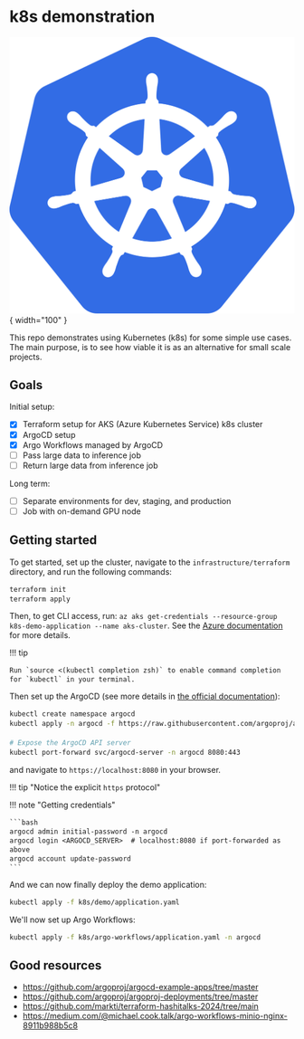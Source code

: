 # k8s demonstration

![k8s logo](./assets/k8s_logo.svg){ width="100" }

This repo demonstrates using Kubernetes (k8s) for some simple use cases.
The main purpose, is to see how viable it is as an alternative for small scale projects.

## Goals

Initial setup:

- [x] Terraform setup for AKS (Azure Kubernetes Service) k8s cluster
- [x] ArgoCD setup
- [x] Argo Workflows managed by ArgoCD
- [ ] Pass large data to inference job
- [ ] Return large data from inference job

Long term:

- [ ] Separate environments for dev, staging, and production
- [ ] Job with on-demand GPU node

## Getting started

To get started, set up the cluster, navigate to the `infrastructure/terraform` directory, and run the following commands:

```bash
terraform init
terraform apply
```

Then, to get CLI access, run: `az aks get-credentials --resource-group k8s-demo-application --name aks-cluster`.
See the [Azure documentation](https://learn.microsoft.com/en-us/azure/aks/learn/quick-kubernetes-deploy-cli) for more details.

!!! tip

    Run `source <(kubectl completion zsh)` to enable command completion for `kubectl` in your terminal.

Then set up the ArgoCD (see more details in [the official documentation](https://argo-cd.readthedocs.io/en/stable/getting_started/)):

```bash
kubectl create namespace argocd
kubectl apply -n argocd -f https://raw.githubusercontent.com/argoproj/argo-cd/stable/manifests/install.yaml

# Expose the ArgoCD API server
kubectl port-forward svc/argocd-server -n argocd 8080:443
```

and navigate to `https://localhost:8080` in your browser.

!!! tip "Notice the explicit `https` protocol"

!!! note "Getting credentials"

    ```bash
    argocd admin initial-password -n argocd
    argocd login <ARGOCD_SERVER>  # localhost:8080 if port-forwarded as above
    argocd account update-password
    ```

And we can now finally deploy the demo application:

```bash
kubectl apply -f k8s/demo/application.yaml
```

We'll now set up Argo Workflows:

```bash
kubectl apply -f k8s/argo-workflows/application.yaml -n argocd
```



## Good resources

- https://github.com/argoproj/argocd-example-apps/tree/master
- https://github.com/argoproj/argoproj-deployments/tree/master
- https://github.com/markti/terraform-hashitalks-2024/tree/main
- https://medium.com/@michael.cook.talk/argo-workflows-minio-nginx-8911b988b5c8